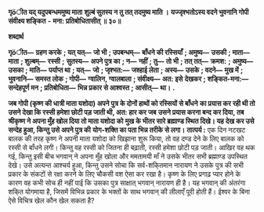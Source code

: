  **गृöीत यद् यदुपबन्धममुष्य माता** **शुल्बं सुतस्य न तु तत् तदमुष्य माति ।** **यज्जृश्भतोऽस्य वदने भुवनानि गोपी** **संवीक्ष्य शङ्कित** **-** **मना: प्रतिबोधितासीत् ॥ ३०॥** 

**शब्दार्थ** 

**गृöीत—** **ग्रहण करके** **; यत् यत्—** **जो भी** **; उपबन्धम्—** **बाँधने की रस्सियाँ** **; अमुष्य—** **उसकी** **; माता—** **माता** **; शुल्बम्—** **रस्सी** **;** **सुतस्य—** **अपने पुत्र का** **; न—** **नहीं** **; तु—** **तो भी** **; तत् तत्—** **क्रमश:** **; अमुष्य—** **उसका** **; माति—** **पर्याप्त था** **; यत्—** **जो** **; जृश्भत:—** **जश्हाई लेता** **; अस्य—** **उसके** **; वदने—** **मुख में** **; भुवनानि—** **समस्त लोक** **; गोपी—** **ग्वालिन, ग्वालबाला** **; संवीक्ष्य—** **अत: इसे** **देखकर** **; शङ्कित-मना:—** **सन्देहपूर्ण मन** **; प्रतिबोधिता—** **भिन्न प्रकार से आश्वस्त** **; आसीत्—** **था।** **.** 

**जब गोपी (कृष्ण की धात्री माता यशोदा) अपने पुत्र के दोनों हाथों को रस्सियों से बाँधने** **का प्रयास कर रही थी तो उसने देखा कि रस्सी हमेशा छोटी पड़ जाती थी, अत: हार कर जब** **उसने प्रयास करना बन्द कर दिया, तब श्रीकृष्ण ने अपना मुँह खोल दिया तो माता यशोदा को** **मुख के भीतर सारे ब्रह्माण्ड स्थित दिखे। यह देख कर उसे सन्देह हुआ, किन्तु उसे अपने पुत्र की** **योग-शक्ति का पता भिन्न तरीके से लगा।** **तात्पर्य :** एक दिन नटखट बालक की तरह कृष्ण ने अपनी माता यशोदा को खिझाना शुरू किया, तो वह दण्ड देने के लिए बालक को रस्सी से बाँधने लगी। किन्तु वह रस्सी को जितना ही बढ़ाती, रस्सी हमेशा छोटी पड़ जाती। आखिर वह थक गई, किन्तु इसी बीच भगवान् ने अपना मुँह खोला और ममतामयी माँ ने उसके भीतर सभी ब्रह्माण्ड उपस्थित देखे। उसे अत्यन्त आश्चर्य हुआ, किन्तु उसने सोचा कि सर्व-शकि्तमान नारायण ने उसके पुत्र की सभी प्रकार के संकटों से रक्षा करने के लिए चौकसी वश ऐसा कर रखा है। कृष्ण के लिए प्रगाढ़ प्यार होने के कारण वह कभी सोच ही नहीं पाई कि उसका पुत्र साक्षात् भगवान् नारायण ही है। यह भगवान् की अंतरंगा शकि्त योगमाया है, जिसमें विभिन्न प्रकार के भक्तों के साथ भगवान् की लीलाएँ पूरी होती हैं। ईश्वर के बिना ऐसे विचित्र खेल कौन खेल सकता है? 